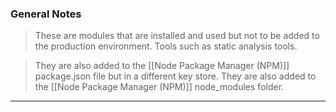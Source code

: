 
### General Notes

> These are modules that are installed and used but not to be added to the production environment.
> Tools such as static analysis tools.

> They are also added to the [[Node Package Manager (NPM)]] package.json file but in a different key store.
> They are also added to the [[Node Package Manager (NPM)]] node_modules folder.

___
